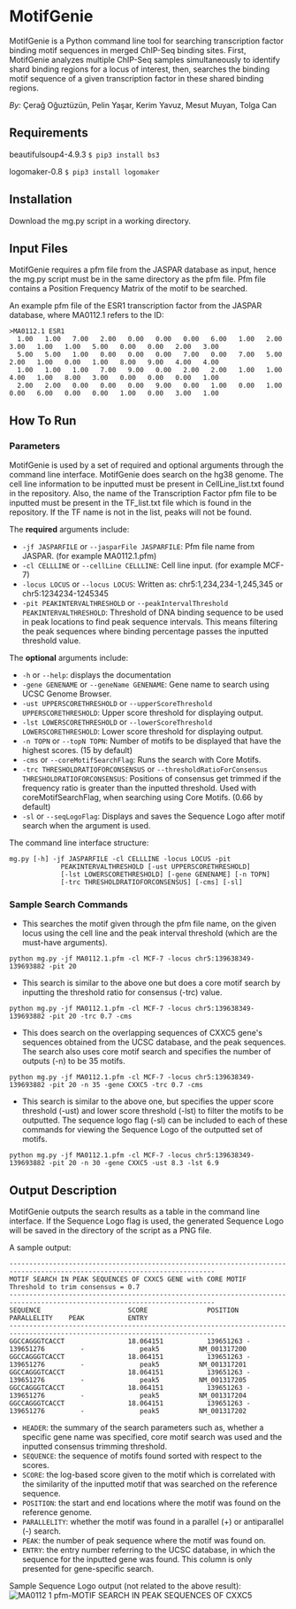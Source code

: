 # MotifGenie
MotifGenie is a Python command line tool for searching transcription factor binding motif sequences in merged ChIP-Seq binding sites. First, MotifGenie analyzes multiple ChIP-Seq samples simultaneously to identify shard binding regions for a locus of interest, then, searches the binding motif sequence of a given transcription factor in these shared binding regions.

*By:* Çerağ Oğuztüzün, Pelin Yaşar, Kerim Yavuz, Mesut Muyan, Tolga Can

## Requirements 
beautifulsoup4-4.9.3
`$ pip3 install bs3` 

logomaker-0.8 
`$ pip3 install logomaker`
## Installation  
Download the mg.py script in a working directory.
## Input Files 
MotifGenie requires a pfm file from the JASPAR database as input, hence the mg.py script must be in the same directory as the pfm file. Pfm file contains a Position Frequency Matrix of the motif to be searched.

An example pfm file of the ESR1 transcription factor from the JASPAR database, where MA0112.1 refers to the ID:
```
>MA0112.1 ESR1
  1.00   1.00   7.00   2.00   0.00   0.00   0.00   6.00   1.00   2.00   3.00   1.00   1.00   5.00   0.00   0.00   2.00   3.00
  5.00   5.00   1.00   0.00   0.00   0.00   7.00   0.00   7.00   5.00   2.00   1.00   0.00   1.00   8.00   9.00   4.00   4.00
  1.00   1.00   1.00   7.00   9.00   0.00   2.00   2.00   1.00   1.00   4.00   1.00   8.00   3.00   0.00   0.00   0.00   1.00
  2.00   2.00   0.00   0.00   0.00   9.00   0.00   1.00   0.00   1.00   0.00   6.00   0.00   0.00   1.00   0.00   3.00   1.00
```
## How To Run
### Parameters
MotifGenie is used by a set of required and optional arguments through the command line interface. MotifGenie does search on the hg38 genome. The cell line information to be inputted must be present in CellLine_list.txt found in the repository. Also, the name of the Transcription Factor pfm file to be inputted must be present in the TF_list.txt file which is found in the repository. If the TF name is not in the list, peaks will not be found.

The **required** arguments include:
- `-jf JASPARFILE` or `--jasparFile JASPARFILE`: Pfm file name from JASPAR. (for example MA0112.1.pfm)
- `-cl CELLLINE` or `--cellLine CELLLINE`: Cell line input. (for example MCF-7)
- `-locus LOCUS` or `--locus LOCUS`: Written as: chr5:1,234,234-1,245,345 or chr5:1234234-1245345
- `-pit PEAKINTERVALTHRESHOLD` or `--peakIntervalThreshold PEAKINTERVALTHRESHOLD`: Threshold of DNA binding sequence to be used in peak locations to find peak sequence intervals. This means filtering the peak sequences where binding percentage passes the inputted threshold value.

The **optional** arguments include:
- `-h` or `--help`: displays the documentation
- `-gene GENENAME` or `--geneName GENENAME`: Gene name to search using UCSC Genome Browser.
- `-ust UPPERSCORETHRESHOLD` or `--upperScoreThreshold UPPERSCORETHRESHOLD`: Upper score threshold for displaying output.
- `-lst LOWERSCORETHRESHOLD` or `--lowerScoreThreshold LOWERSCORETHRESHOLD`: Lower score threshold for displaying output.
- `-n TOPN` or `--topN TOPN`: Number of motifs to be displayed that have the highest scores. (15 by default)
- `-cms` or `--coreMotifSearchFlag`: Runs the search with Core Motifs.
- `-trc THRESHOLDRATIOFORCONSENSUS` or `--thresholdRatioForConsensus THRESHOLDRATIOFORCONSENSUS`: Positions of consensus get trimmed if the frequency ratio is greater than the inputted threshold. Used with coreMotifSearchFlag, when searching using Core Motifs. (0.66 by default)
- `-sl` or `--seqLogoFlag`: Displays and saves the Sequence Logo after motif search when the argument is used.

The command line interface structure: 
```
mg.py [-h] -jf JASPARFILE -cl CELLLINE -locus LOCUS -pit
             PEAKINTERVALTHRESHOLD [-ust UPPERSCORETHRESHOLD]
             [-lst LOWERSCORETHRESHOLD] [-gene GENENAME] [-n TOPN]
             [-trc THRESHOLDRATIOFORCONSENSUS] [-cms] [-sl]
```
### Sample Search Commands
- This searches the motif given through the pfm file name, on the given locus using the cell line and the peak interval threshold (which are the must-have arguments).

`python mg.py -jf MA0112.1.pfm -cl MCF-7 -locus chr5:139638349-139693882 -pit 20`
- This search is similar to the above one but does a core motif search by inputting the threshold ratio for consensus (-trc) value.

`python mg.py -jf MA0112.1.pfm -cl MCF-7 -locus chr5:139638349-139693882 -pit 20 -trc 0.7 -cms`
- This does search on the overlapping sequences of CXXC5 gene's sequences obtained from the UCSC database, and the peak sequences. The search also uses core motif search and specifies the number of outputs (-n) to be 35 motifs.

`python mg.py -jf MA0112.1.pfm -cl MCF-7 -locus chr5:139638349-139693882 -pit 20 -n 35 -gene CXXC5 -trc 0.7 -cms`
- This search is similar to the above one, but specifies the upper score threshold (-ust) and lower score threshold (-lst) to filter the motifs to be outputted. The sequence logo flag (-sl) can be included to each of these commands for viewing the Sequence Logo of the outputted set of motifs.

`python mg.py -jf MA0112.1.pfm -cl MCF-7 -locus chr5:139638349-139693882 -pit 20 -n 30 -gene CXXC5 -ust 8.3 -lst 6.9`
## Output Description 
MotifGenie outputs the search results as a table in the command line interface. If the Sequence Logo flag is used, the generated Sequence Logo will be saved in the directory of the script as a PNG file.

A sample output:
```
--------------------------------------------------------------------------------------------------------------------------
MOTIF SEARCH IN PEAK SEQUENCES OF CXXC5 GENE with CORE MOTIF
Threshold to trim consensus = 0.7
--------------------------------------------------------------------------------------------------------------------------
SEQUENCE                      SCORE               POSITION                      PARALLELITY    PEAK           ENTRY
--------------------------------------------------------------------------------------------------------------------------
GGCCAGGGTCACCT                18.064151           139651263 - 139651276         -              peak5          NM_001317200
GGCCAGGGTCACCT                18.064151           139651263 - 139651276         -              peak5          NM_001317201
GGCCAGGGTCACCT                18.064151           139651263 - 139651276         -              peak5          NM_001317205
GGCCAGGGTCACCT                18.064151           139651263 - 139651276         -              peak5          NM_001317204
GGCCAGGGTCACCT                18.064151           139651263 - 139651276         -              peak5          NM_001317202
```

- `HEADER`: the summary of the search parameters such as, whether a specific gene name was specified, core motif search was used and the inputted consensus trimming threshold.
- `SEQUENCE`: the sequence of motifs found sorted with respect to the scores.
- `SCORE`: the log-based score given to the motif which is correlated with the similarity of the inputted motif that was searched on the reference sequence.
- `POSITION`: the start and end locations where the motif was found on the reference genome.
- `PARALLELITY`: whether the motif was found in a parallel (+) or antiparallel (-) search.
- `PEAK`: the number of peak sequence where the motif was found on.
- `ENTRY`: the entry number referring to the UCSC database, in which the sequence for the inputted gene was found. This column is only presented for gene-specific search.

Sample Sequence Logo output (not related to the above result):
![MA0112 1 pfm-MOTIF SEARCH IN PEAK SEQUENCES OF CXXC5](https://user-images.githubusercontent.com/38559757/109000332-9fac6b80-76b4-11eb-97a3-3d7e2a7e1623.png)


